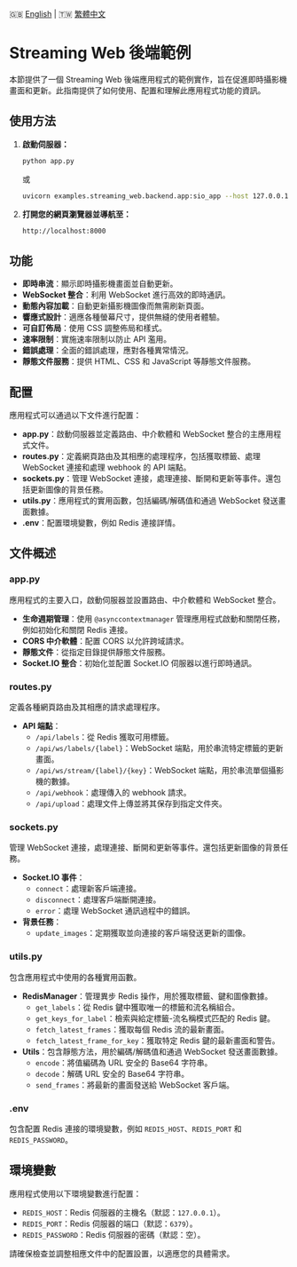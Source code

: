 
🇬🇧 [English](./README.md) | 🇹🇼 [繁體中文](./README-zh-tw.md)

# Streaming Web 後端範例

本節提供了一個 Streaming Web 後端應用程式的範例實作，旨在促進即時攝影機畫面和更新。此指南提供了如何使用、配置和理解此應用程式功能的資訊。

## 使用方法

1. **啟動伺服器：**
    ```sh
    python app.py
    ```

    或

    ```sh
    uvicorn examples.streaming_web.backend.app:sio_app --host 127.0.0.1 --port 8000
    ```

2. **打開您的網頁瀏覽器並導航至：**
    ```sh
    http://localhost:8000
    ```

## 功能

- **即時串流**：顯示即時攝影機畫面並自動更新。
- **WebSocket 整合**：利用 WebSocket 進行高效的即時通訊。
- **動態內容加載**：自動更新攝影機圖像而無需刷新頁面。
- **響應式設計**：適應各種螢幕尺寸，提供無縫的使用者體驗。
- **可自訂佈局**：使用 CSS 調整佈局和樣式。
- **速率限制**：實施速率限制以防止 API 濫用。
- **錯誤處理**：全面的錯誤處理，應對各種異常情況。
- **靜態文件服務**：提供 HTML、CSS 和 JavaScript 等靜態文件服務。

## 配置

應用程式可以通過以下文件進行配置：

- **app.py**：啟動伺服器並定義路由、中介軟體和 WebSocket 整合的主應用程式文件。
- **routes.py**：定義網頁路由及其相應的處理程序，包括獲取標籤、處理 WebSocket 連接和處理 webhook 的 API 端點。
- **sockets.py**：管理 WebSocket 連接，處理連接、斷開和更新等事件。還包括更新圖像的背景任務。
- **utils.py**：應用程式的實用函數，包括編碼/解碼值和通過 WebSocket 發送畫面數據。
- **.env**：配置環境變數，例如 Redis 連接詳情。

## 文件概述

### app.py
應用程式的主要入口，啟動伺服器並設置路由、中介軟體和 WebSocket 整合。

- **生命週期管理**：使用 `@asynccontextmanager` 管理應用程式啟動和關閉任務，例如初始化和關閉 Redis 連接。
- **CORS 中介軟體**：配置 CORS 以允許跨域請求。
- **靜態文件**：從指定目錄提供靜態文件服務。
- **Socket.IO 整合**：初始化並配置 Socket.IO 伺服器以進行即時通訊。

### routes.py
定義各種網頁路由及其相應的請求處理程序。

- **API 端點**：
  - `/api/labels`：從 Redis 獲取可用標籤。
  - `/api/ws/labels/{label}`：WebSocket 端點，用於串流特定標籤的更新畫面。
  - `/api/ws/stream/{label}/{key}`：WebSocket 端點，用於串流單個攝影機的數據。
  - `/api/webhook`：處理傳入的 webhook 請求。
  - `/api/upload`：處理文件上傳並將其保存到指定文件夾。

### sockets.py
管理 WebSocket 連接，處理連接、斷開和更新等事件。還包括更新圖像的背景任務。

- **Socket.IO 事件**：
  - `connect`：處理新客戶端連接。
  - `disconnect`：處理客戶端斷開連接。
  - `error`：處理 WebSocket 通訊過程中的錯誤。
- **背景任務**：
  - `update_images`：定期獲取並向連接的客戶端發送更新的圖像。

### utils.py
包含應用程式中使用的各種實用函數。

- **RedisManager**：管理異步 Redis 操作，用於獲取標籤、鍵和圖像數據。
  - `get_labels`：從 Redis 鍵中獲取唯一的標籤和流名稱組合。
  - `get_keys_for_label`：檢索與給定標籤-流名稱模式匹配的 Redis 鍵。
  - `fetch_latest_frames`：獲取每個 Redis 流的最新畫面。
  - `fetch_latest_frame_for_key`：獲取特定 Redis 鍵的最新畫面和警告。
- **Utils**：包含靜態方法，用於編碼/解碼值和通過 WebSocket 發送畫面數據。
  - `encode`：將值編碼為 URL 安全的 Base64 字符串。
  - `decode`：解碼 URL 安全的 Base64 字符串。
  - `send_frames`：將最新的畫面發送給 WebSocket 客戶端。

### .env
包含配置 Redis 連接的環境變數，例如 `REDIS_HOST`、`REDIS_PORT` 和 `REDIS_PASSWORD`。

## 環境變數

應用程式使用以下環境變數進行配置：

- `REDIS_HOST`：Redis 伺服器的主機名（默認：`127.0.0.1`）。
- `REDIS_PORT`：Redis 伺服器的端口（默認：`6379`）。
- `REDIS_PASSWORD`：Redis 伺服器的密碼（默認：空）。

請確保檢查並調整相應文件中的配置設置，以適應您的具體需求。